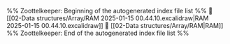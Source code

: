 %% Zoottelkeeper: Beginning of the autogenerated index file list  %%
📄 [[02-Data structures/Array/RAM 2025-01-15 00.44.10.excalidraw|RAM 2025-01-15 00.44.10.excalidraw]]
📄 [[02-Data structures/Array/RAM|RAM]]
%% Zoottelkeeper: End of the autogenerated index file list  %%
